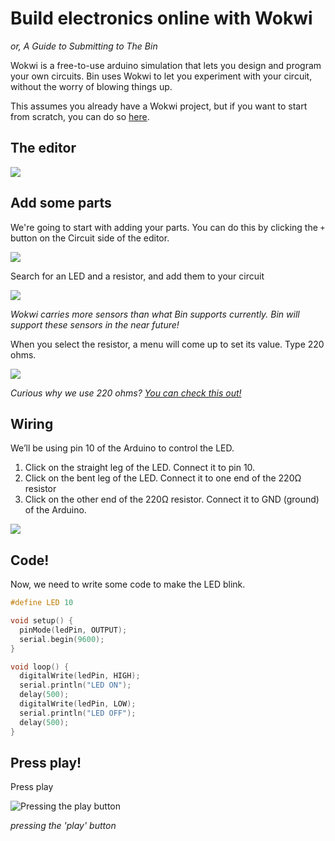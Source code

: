 # Build electronics online with Wokwi

_or, A Guide to Submitting to The Bin_

Wokwi is a free-to-use arduino simulation that lets you design and program your own circuits. Bin uses Wokwi to let you experiment with your circuit, without the worry of blowing things up.

This assumes you already have a Wokwi project, but if you want to start from scratch, you can do so [here](https://wokwi.com).

## The editor

![](https://cloud-ppfypb9ug-hack-club-bot.vercel.app/7image8.png)

## Add some parts

We're going to start with adding your parts. You can do this by clicking the `+` button on the Circuit side of the editor.

![](https://cloud-ppfypb9ug-hack-club-bot.vercel.app/0image1.png)

Search for an LED and a resistor, and add them to your circuit

![](https://cloud-ppfypb9ug-hack-club-bot.vercel.app/1image2.png)

_Wokwi carries more sensors than what Bin supports currently. Bin will support these sensors in the near future!_

When you select the resistor, a menu will come up to set its value. Type 220 ohms.

![](https://cloud-ppfypb9ug-hack-club-bot.vercel.app/6image7.png)

_Curious why we use 220 ohms? [You can check this out!](https://www.digikey.com/en/resources/conversion-calculators/conversion-calculator-led-series-resistor)_

## Wiring

We’ll be using pin 10 of the Arduino to control the LED.

1. Click on the straight leg of the LED. Connect it to pin 10. 
1. Click on the bent leg of the LED. Connect it to one end of the 220Ω resistor
1. Click on the other end of the 220Ω resistor. Connect it to GND (ground) of the Arduino.

![](https://cloud-ppfypb9ug-hack-club-bot.vercel.app/4image5.png)

## Code!

Now, we need to write some code to make the LED blink.

```cpp
#define LED 10

void setup() {
  pinMode(ledPin, OUTPUT);
  serial.begin(9600);
}

void loop() {
  digitalWrite(ledPin, HIGH);
  serial.println("LED ON");
  delay(500);
  digitalWrite(ledPin, LOW);
  serial.println("LED OFF");
  delay(500);
}
```

## Press play!

Press play

![Pressing the play button](TODO)

_pressing the 'play' button_